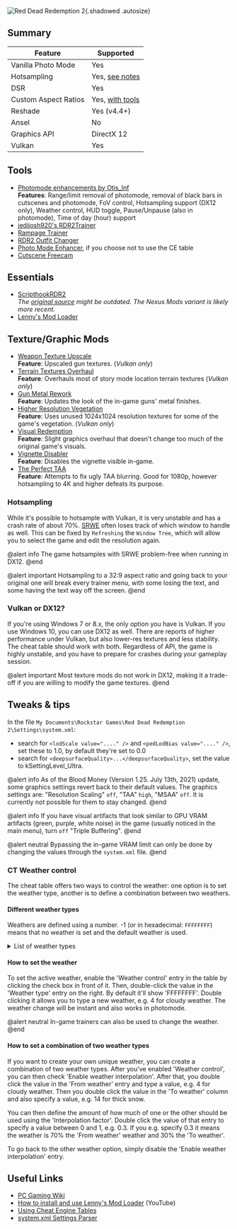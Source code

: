 ![Red Dead Redemption 2](Images\rdr2_header.png "Shot by Otis_Inf"){.shadowed .autosize}

## Summary

Feature | Supported
--|--
Vanilla Photo Mode | Yes
Hotsampling | Yes, [see notes](#hotsampling)
DSR | Yes
Custom Aspect Ratios | Yes, [with tools](https://framedsc.com/basics.htm#composing-for-custom-aspect-ratios)
Reshade | Yes (v4.4+)
Ansel | No
Graphics API | DirectX 12
Vulkan | Yes
 
## Tools
* [Photomode enhancements by Otis_Inf](..\CheatTables\RDR2_PhotomodeEnhancements_Otis.CT)  
**Features**: Range/limit removal of photomode, removal of black bars in cutscenes and photomode, FoV control, Hotsampling support (DX12 only), Weather control, HUD toggle, Pause/Unpause (also in photomode), Time of day (hour) support
* [jedijosh920's RDR2Trainer](http://discord.gg/wdNC5hn)
* [Rampage Trainer](https://www.nexusmods.com/reddeadredemption2/mods/233)
* [RDR2 Outfit Changer](https://www.rdr2mods.com/downloads/rdr2/scripts/12-rdr-2-outfit-changer/)
* [Photo Mode Enhancer](https://www.rdr2mods.com/downloads/rdr2/scripts/8-photo-mode-enhancer/), if you choose not to use the CE table
* [Cutscene Freecam](https://www.nexusmods.com/reddeadredemption2/mods/1209)

## Essentials
* [ScripthookRDR2](https://www.nexusmods.com/reddeadredemption2/mods/1472)  
*The [original source](https://www.dev-c.com/rdr2/scripthookrdr2/) might be outdated. The Nexus Mods variant is likely more recent.*
* [Lenny's Mod Loader](https://www.rdr2mods.com/downloads/rdr2/tools/76-lennys-mod-loader-rdr/)

## Texture/Graphic Mods
* [Weapon Texture Upscale](https://www.nexusmods.com/reddeadredemption2/mods/928)  
**Feature**: Upscaled gun textures. (*Vulkan only*)
* [Terrain Textures Overhaul](https://www.nexusmods.com/reddeadredemption2/mods/2189)  
**Feature**: Overhauls most of story mode location terrain textures (*Vulkan only*)
* [Gun Metal Rework](https://www.nexusmods.com/reddeadredemption2/mods/648)  
**Feature**: Updates the look of the in-game guns' metal finishes.
* [Higher Resolution Vegetation](https://www.nexusmods.com/reddeadredemption2/mods/1553)  
**Feature**: Uses unused 1024x1024 resolution textures for some of the game's vegetation. (*Vulkan only*)
* [Visual Redemption](https://discord.gg/ADfQxWSv6J)  
**Feature**: Slight graphics overhaul that doesn't change too much of the original game's visuals.
* [Vignette Disabler](https://www.nexusmods.com/reddeadredemption2/mods/1569)  
**Feature**: Disables the vignette visible in-game.
* [The Perfect TAA](https://www.nexusmods.com/reddeadredemption2/mods/1222)  
**Feature**: Attempts to fix ugly TAA blurring. Good for 1080p, however hotsampling to 4K and higher defeats its purpose.

### Hotsampling
While it's possible to hotsample with Vulkan, it is very unstable and has a crash rate of about 70%. [SRWE](https://framedsc.com/basics.htm#hotsampling) often loses track of which window to handle as well. This can be fixed by `Refreshing` the `Window Tree`, which will allow you to select the game and edit the resolution again.

@alert info
The game hotsamples with SRWE problem-free when running in DX12.
@end

@alert important
Hotsampling to a 32:9 aspect ratio and going back to your original one will break every trainer menu, with some losing the text, and some having the text way off the screen.
@end

### Vulkan or DX12?
If you're using Windows 7 or 8.x, the only option you have is Vulkan. If you use Windows 10, you can use DX12 as well. There are reports of higher performance under Vulkan, but also lower-res textures and less stability. The cheat table should work with both. Regardless of API, the game is highly unstable, and you have to prepare for crashes during your gameplay session.

@alert important
Most texture mods do not work in DX12, making it a trade-off if you are willing to modify the game textures.
@end

## Tweaks & tips

In the file `My Documents\Rockstar Games\Red Dead Redemption 2\Settings\system.xml`:

- search for `<lodScale value="...." />` and `<pedLodBias value="...." />`, set these to 1.0, by default they're set to 0.0
- search for `<deepsurfaceQuality>...</deepsurfaceQuality>`, set the value to kSettingLevel_Ultra.

@alert info
As of the Blood Money (Version 1.25. July 13th, 2021) update, some graphics settings revert back to their default values. The graphics settings are: "Resolution Scaling" `off`, "TAA" `high`, "MSAA" `off`. It is currently not possible for them to stay changed.
@end

@alert info
If you have visual artifacts that look similar to GPU VRAM artifacts (green, purple, white noise) in the game (usually noticed in the main menu), turn `off` "Triple Buffering".
@end

@alert neutral
Bypassing the in-game VRAM limit can only be done by changing the values through the `system.xml` file.
@end

### CT Weather control

The cheat table offers two ways to control the weather: one option is to set the weather type, another is to define a combination between two weathers. 

#### Different weather types

Weathers are defined using a number. -1 (or in hexadecimal: `FFFFFFFF`) means that no weather is set and the default weather is used. 

<details><summary>List of weather types</summary>

Value | Weather name
--|--
0 | High pressure
1 | Sunny
2 | Misty
3 | Fog
4 | Clouds
5 | Overcast
6 | Overcast dark
7 | Drizzle
8 | Rain
9 | Thunder
10| Thunderstorm
11| Hurricane
12| Shower
13| Hail
14| Sleet
15| Snow clearing
16| Snow light
17| Snow
18| Blizzard
19| Ground blizzard
20| Whiteout
21| Sandstorm

</details>

#### How to set the weather
To set the active weather, enable the 'Weather control' entry in the table by clicking the check box in front of it. Then, double-click the value in the 'Weather type' entry on the right. By default it'll show 'FFFFFFFF'. Double clicking it allows you to type a new weather, e.g. 4 for cloudy weather. The weather change will be instant and also works in photomode.

@alert neutral
In-game trainers can also be used to change the weather.
@end

#### How to set a combination of two weather types
If you want to create your own unique weather, you can create a combination of two weather types. 
After you've enabled 'Weather control', you can then check 'Enable weather interpolation'. After that, you double click the value in the 'From weather' entry and type a value, e.g. 4 for cloudy weather. Then you double click the value in the 'To weather' column and also specify a value, e.g. 14 for thick snow. 

You can then define the amount of how much of one or the other should be used using the 'Interpolation factor'. Double click the value of that entry to specify a value between 0 and 1, e.g. 0.3. If you e.g. specify 0.3 it means the weather is 70% the 'From weather' weather and 30% the 'To weather'. 

To go back to the other weather option, simply disable the 'Enable weather interpolation' entry.

## Useful Links

* [PC Gaming Wiki](https://www.pcgamingwiki.com/wiki/Red_Dead_Redemption_2)
* [How to install and use Lenny's Mod Loader](https://www.youtube.com/watch?v=E-OIFFcIKDs) (YouTube)
* [Using Cheat Engine Tables](../GeneralGuides/cheat_engine_tables.htm)
* [system.xml Settings Parser](https://rdr2.forceflow.be/)
